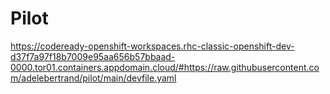 # Pilot
https://codeready-openshift-workspaces.rhc-classic-openshift-dev-d37f7a97f18b7009e95aa656b57bbaad-0000.tor01.containers.appdomain.cloud/#https://raw.githubusercontent.com/adelebertrand/pilot/main/devfile.yaml

